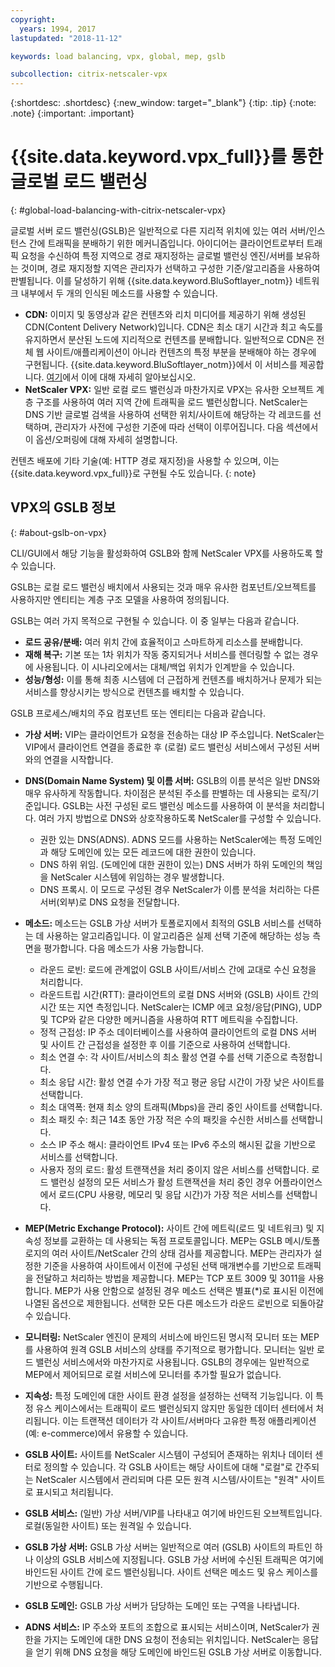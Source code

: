 ```yaml
---
copyright:
  years: 1994, 2017
lastupdated: "2018-11-12"

keywords: load balancing, vpx, global, mep, gslb

subcollection: citrix-netscaler-vpx
---
```


{:shortdesc: .shortdesc}
{:new_window: target="_blank"}
{:tip: .tip}
{:note: .note}
{:important: .important}

# {{site.data.keyword.vpx_full}}를 통한 글로벌 로드 밸런싱
{: #global-load-balancing-with-citrix-netscaler-vpx}

글로벌 서버 로드 밸런싱(GSLB)은 일반적으로 다른 지리적 위치에 있는 여러 서버/인스턴스 간에 트래픽을 분배하기 위한 메커니즘입니다. 아이디어는 클라이언트로부터 트래픽 요청을 수신하여 특정 지역으로 경로 재지정하는 글로벌 밸런싱 엔진/서버를 보유하는 것이며, 경로 재지정할 지역은 관리자가 선택하고 구성한 기준/알고리즘을 사용하여 판별됩니다. 이를 달성하기 위해 {{site.data.keyword.BluSoftlayer_notm}} 네트워크 내부에서 두 개의 인식된 메소드를 사용할 수 있습니다.

* **CDN:** 이미지 및 동영상과 같은 컨텐츠와 리치 미디어를 제공하기 위해 생성된 CDN(Content Delivery Network)입니다. CDN은 최소 대기 시간과 최고 속도를 유지하면서 분산된 노드에 지리적으로 컨텐츠를 분배합니다. 일반적으로 CDN은 전체 웹 사이트/애플리케이션이 아니라 컨텐츠의 특정 부분을 분배해야 하는 경우에 구현됩니다. {{site.data.keyword.BluSoftlayer_notm}}에서 이 서비스를 제공합니다. [여기](/docs/infrastructure/CDN?topic=CDN-getting-started)에서 이에 대해 자세히 알아보십시오.
* **NetScaler VPX:** 일반 로컬 로드 밸런싱과 마찬가지로 VPX는 유사한 오브젝트 계층 구조를 사용하여 여러 지역 간에 트래픽을 로드 밸런싱합니다. NetScaler는 DNS 기반 글로벌 검색을 사용하여 선택한 위치/사이트에 해당하는 각 레코드를 선택하며, 관리자가 사전에 구성한 기준에 따라 선택이 이루어집니다. 다음 섹션에서 이 옵션/오퍼링에 대해 자세히 설명합니다.

컨텐츠 배포에 기타 기술(예: HTTP 경로 재지정)을 사용할 수 있으며, 이는 {{site.data.keyword.vpx_full}}로 구현될 수도 있습니다.
{: note}

## VPX의 GSLB 정보
{: #about-gslb-on-vpx}

CLI/GUI에서 해당 기능을 활성화하여 GSLB와 함께 NetScaler VPX를 사용하도록 할 수 있습니다.

GSLB는 로컬 로드 밸런싱 배치에서 사용되는 것과 매우 유사한 컴포넌트/오브젝트를 사용하지만 엔티티는 계층 구조 모델을 사용하여 정의됩니다.

GSLB는 여러 가지 목적으로 구현될 수 있습니다. 이 중 일부는 다음과 같습니다.

* **로드 공유/분배:** 여러 위치 간에 효율적이고 스마트하게 리소스를 분배합니다.
* **재해 복구:** 기본 또는 1차 위치가 작동 중지되거나 서비스를 렌더링할 수 없는 경우에 사용됩니다. 이 시나리오에서는 대체/백업 위치가 인계받을 수 있습니다.
* **성능/형성:** 이를 통해 최종 시스템에 더 근접하게 컨텐츠를 배치하거나 문제가 되는 서비스를 향상시키는 방식으로 컨텐츠를 배치할 수 있습니다.

GSLB 프로세스/배치의 주요 컴포넌트 또는 엔티티는 다음과 같습니다.

* **가상 서버:** VIP는 클라이언트가 요청을 전송하는 대상 IP 주소입니다. NetScaler는 VIP에서 클라이언트 연결을 종료한 후 (로컬) 로드 밸런싱 서비스에서 구성된 서버와의 연결을 시작합니다.
* **DNS(Domain Name System) 및 이름 서버:** GSLB의 이름 분석은 일반 DNS와 매우 유사하게 작동합니다. 차이점은 분석된 주소를 판별하는 데 사용되는 로직/기준입니다. GSLB는 사전 구성된 로드 밸런싱 메소드를 사용하여 이 분석을 처리합니다. 여러 가지 방법으로 DNS와 상호작용하도록 NetScaler를 구성할 수 있습니다.
	* 권한 있는 DNS(ADNS). ADNS 모드를 사용하는 NetScaler에는 특정 도메인과 해당 도메인에 있는 모든 레코드에 대한 권한이 있습니다.
	* DNS 하위 위임. (도메인에 대한 권한이 있는) DNS 서버가 하위 도메인의 책임을 NetScaler 시스템에 위임하는 경우 발생합니다.
	* DNS 프록시. 이 모드로 구성된 경우 NetScaler가 이름 분석을 처리하는 다른 서버(외부)로 DNS 요청을 전달합니다.
* **메소드:** 메소드는 GSLB 가상 서버가 토폴로지에서 최적의 GSLB 서비스를 선택하는 데 사용하는 알고리즘입니다. 이 알고리즘은 실제 선택 기준에 해당하는 성능 측면을 평가합니다. 다음 메소드가 사용 가능합니다.
  * 라운드 로빈: 로드에 관계없이 GSLB 사이트/서비스 간에 교대로 수신 요청을 처리합니다.
  * 라운드트립 시간(RTT): 클라이언트의 로컬 DNS 서버와 (GSLB) 사이트 간의 시간 또는 지연 측정입니다. NetScaler는 ICMP 에코 요청/응답(PING), UDP 및 TCP와 같은 다양한 메커니즘을 사용하여 RTT 메트릭을 수집합니다.
  * 정적 근접성: IP 주소 데이터베이스를 사용하여 클라이언트의 로컬 DNS 서버 및 사이트 간 근접성을 설정한 후 이를 기준으로 사용하여 선택합니다.
  * 최소 연결 수: 각 사이트/서비스의 최소 활성 연결 수를 선택 기준으로 측정합니다.
  * 최소 응답 시간: 활성 연결 수가 가장 적고 평균 응답 시간이 가장 낮은 사이트를 선택합니다.
  * 최소 대역폭: 현재 최소 양의 트래픽(Mbps)을 관리 중인 사이트를 선택합니다.
  * 최소 패킷 수: 최근 14초 동안 가장 적은 수의 패킷을 수신한 서비스를 선택합니다.
  * 소스 IP 주소 해시: 클라이언트 IPv4 또는 IPv6 주소의 해시된 값을 기반으로 서비스를 선택합니다.
  * 사용자 정의 로드: 활성 트랜잭션을 처리 중이지 않은 서비스를 선택합니다. 로드 밸런싱 설정의 모든 서비스가 활성 트랜잭션을 처리 중인 경우 어플라이언스에서 로드(CPU 사용량, 메모리 및 응답 시간)가 가장 적은 서비스를 선택합니다.

* **MEP(Metric Exchange Protocol):** 사이트 간에 메트릭(로드 및 네트워크) 및 지속성 정보를 교환하는 데 사용되는 독점 프로토콜입니다. MEP는 GSLB 메시/토폴로지의 여러 사이트/NetScaler 간의 상태 검사를 제공합니다. MEP는 관리자가 설정한 기준을 사용하여 사이트에서 이전에 구성된 선택 매개변수를 기반으로 트래픽을 전달하고 처리하는 방법을 제공합니다. MEP는 TCP 포트 3009 및 3011을 사용합니다. MEP가 사용 안함으로 설정된 경우 메소드 선택은 별표(*)로 표시된 이전에 나열된 옵션으로 제한됩니다. 선택한 모든 다른 메소드가 라운드 로빈으로 되돌아갈 수 있습니다.
* **모니터링:** NetScaler 엔진이 문제의 서비스에 바인드된 명시적 모니터 또는 MEP를 사용하여 원격 GSLB 서비스의 상태를 주기적으로 평가합니다. 모니터는 일반 로드 밸런싱 서비스에서와 마찬가지로 사용됩니다. GSLB의 경우에는 일반적으로 MEP에서 제어되므로 로컬 서비스에 모니터를 추가할 필요가 없습니다.
* **지속성:** 특정 도메인에 대한 사이트 환경 설정을 설정하는 선택적 기능입니다. 이 특정 유스 케이스에서는 트래픽이 로드 밸런싱되지 않지만 동일한 데이터 센터에서 처리됩니다. 이는 트랜잭션 데이터가 각 사이트/서버마다 고유한 특정 애플리케이션(예: e-commerce)에서 유용할 수 있습니다.
* **GSLB 사이트:** 사이트를 NetScaler 시스템이 구성되어 존재하는 위치나 데이터 센터로 정의할 수 있습니다. 각 GSLB 사이트는 해당 사이트에 대해 "로컬"로 간주되는 NetScaler 시스템에서 관리되며 다른 모든 원격 시스템/사이트는 "원격" 사이트로 표시되고 처리됩니다.
* **GSLB 서비스:** (일반) 가상 서버/VIP를 나타내고 여기에 바인드된 오브젝트입니다. 로컬(동일한 사이트) 또는 원격일 수 있습니다.
* **GSLB 가상 서버:** GSLB 가상 서버는 일반적으로 여러 (GSLB) 사이트의 파트인 하나 이상의 GSLB 서비스에 지정됩니다. GSLB 가상 서버에 수신된 트래픽은 여기에 바인드된 사이트 간에 로드 밸런싱됩니다. 사이트 선택은 메소드 및 유스 케이스를 기반으로 수행됩니다.
* **GSLB 도메인:** GSLB 가상 서버가 담당하는 도메인 또는 구역을 나타냅니다.
* **ADNS 서비스:** IP 주소와 포트의 조합으로 표시되는 서비스이며, NetScaler가 권한을 가지는 도메인에 대한 DNS 요청이 전송되는 위치입니다. NetScaler는 응답을 얻기 위해 DNS 요청을 해당 도메인에 바인드된 GSLB 가상 서버로 이동합니다.
